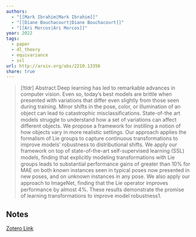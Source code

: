 ```yaml
---
authors:
  - "[[Mark Ibrahim|Mark Ibrahim]]"
  - "[[Diane Bouchacourt|Diane Bouchacourt]]"
  - "[[Ari Morcos|Ari Morcos]]"
year: 2022
tags:
  - paper
  - dl_theory
  - equivariance
  - ssl
url: http://arxiv.org/abs/2210.13356
share: true
---
```



> [!tldr] Abstract
> Deep learning has led to remarkable advances in computer vision. Even so, today’s best models are brittle when presented with variations that differ even slightly from those seen during training. Minor shifts in the pose, color, or illumination of an object can lead to catastrophic misclassiﬁcations. State-of-the art models struggle to understand how a set of variations can affect different objects. We propose a framework for instilling a notion of how objects vary in more realistic settings. Our approach applies the formalism of Lie groups to capture continuous transformations to improve models’ robustness to distributional shifts. We apply our framework on top of state-of-the-art self-supervised learning (SSL) models, ﬁnding that explicitly modeling transformations with Lie groups leads to substantial performance gains of greater than 10% for MAE on both known instances seen in typical poses now presented in new poses, and on unknown instances in any pose. We also apply our approach to ImageNet, ﬁnding that the Lie operator improves performance by almost 4%. These results demonstrate the promise of learning transformations to improve model robustness1.



## Notes

[Zotero Link](zotero://select/library/items/LZXMBGWN)


